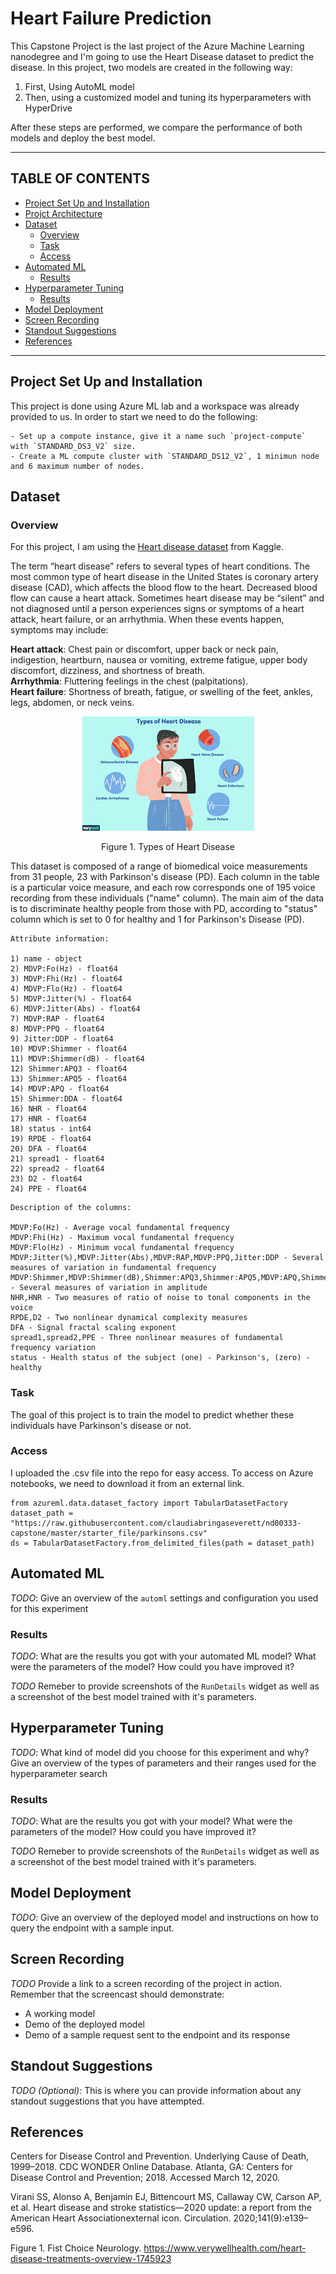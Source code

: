 # Heart Failure Prediction

This Capstone Project is the last project of the Azure Machine Learning nanodegree and I'm going to use the Heart Disease dataset to predict the disease. In this project, two models are created in the following way:
  1. First, Using AutoML model
  2. Then, using a customized model and tuning its hyperparameters with HyperDrive

After these steps are performed, we compare the performance of both models and deploy the best model. 

<hr/>

## TABLE OF CONTENTS
* [Project Set Up and Installation](#project-set-up-and-installation)
* [Projct Architecture](@project-architecture)
* [Dataset](#dataset)
  * [Overview](#overview)
  * [Task](#task)
  * [Access](#access)
* [Automated ML](#automated-ml)
  * [Results](#results)
* [Hyperparameter Tuning](#hyperparameter-tuning)
  * [Results](#results)
* [Model Deployment](#model-deployment)
* [Screen Recording](#screen-recording)
* [Standout Suggestions](standout-suggestions)
* [References](#references)
<hr/>

## Project Set Up and Installation
This project is done using Azure ML lab and a workspace was already provided to us. In order to start we need to do the following:
````
- Set up a compute instance, give it a name such `project-compute` with `STANDARD_DS3_V2` size.
- Create a ML compute cluster with `STANDARD_DS12_V2`, 1 minimun node and 6 maximum number of nodes.
````

## Dataset

### Overview
For this project, I am using the [Heart disease dataset](https://www.kaggle.com/ronitf/heart-disease-uci) from Kaggle. 

The term “heart disease” refers to several types of heart conditions. The most common type of heart disease in the United States is coronary artery disease (CAD), which affects the blood flow to the heart. Decreased blood flow can cause a heart attack. Sometimes heart disease may be “silent” and not diagnosed until a person experiences signs or symptoms of a heart attack, heart failure, or an arrhythmia. When these events happen, symptoms may include:

**Heart attack**: Chest pain or discomfort, upper back or neck pain, indigestion, heartburn, nausea or vomiting, extreme fatigue, upper body discomfort, dizziness, and shortness of breath.<br />
**Arrhythmia**: Fluttering feelings in the chest (palpitations).<br />
**Heart failure**: Shortness of breath, fatigue, or swelling of the feet, ankles, legs, abdomen, or neck veins.<br />

<p align="center">
<img src="heart.jpeg") /></p>
<p align="center">Figure 1. Types of Heart Disease</p>

This dataset is composed of a range of biomedical voice measurements from 31 people, 23 with Parkinson's disease (PD). Each column in the table is a particular voice measure, and each row corresponds one of 195 voice recording from these individuals ("name" column). The main aim of the data is to discriminate healthy people from those with PD, according to "status" column which is set to 0 for healthy and 1 for Parkinson's Disease (PD).
````
Attribute information:

1) name - object
2) MDVP:Fo(Hz) - float64
3) MDVP:Fhi(Hz) - float64
4) MDVP:Flo(Hz) - float64
5) MDVP:Jitter(%) - float64
6) MDVP:Jitter(Abs) - float64
7) MDVP:RAP - float64
8) MDVP:PPQ - float64
9) Jitter:DDP - float64
10) MDVP:Shimmer - float64
11) MDVP:Shimmer(dB) - float64
12) Shimmer:APQ3 - float64
13) Shimmer:APQ5 - float64
14) MDVP:APQ - float64
15) Shimmer:DDA - float64
16) NHR - float64
17) HNR - float64
18) status - int64
19) RPDE - float64
20) DFA - float64
21) spread1 - float64
22) spread2 - float64
23) D2 - float64
24) PPE - float64
````
````
Description of the columns:

MDVP:Fo(Hz) - Average vocal fundamental frequency
MDVP:Fhi(Hz) - Maximum vocal fundamental frequency
MDVP:Flo(Hz) - Minimum vocal fundamental frequency
MDVP:Jitter(%),MDVP:Jitter(Abs),MDVP:RAP,MDVP:PPQ,Jitter:DDP - Several measures of variation in fundamental frequency
MDVP:Shimmer,MDVP:Shimmer(dB),Shimmer:APQ3,Shimmer:APQ5,MDVP:APQ,Shimmer:DDA - Several measures of variation in amplitude
NHR,HNR - Two measures of ratio of noise to tonal components in the voice
RPDE,D2 - Two nonlinear dynamical complexity measures
DFA - Signal fractal scaling exponent
spread1,spread2,PPE - Three nonlinear measures of fundamental frequency variation
status - Health status of the subject (one) - Parkinson's, (zero) - healthy
````
### Task
The goal of this project is to train the model to predict whether these individuals have Parkinson's disease or not.

### Access
I uploaded the .csv file into the repo for easy access. To access on Azure notebooks, we need to download it from an external link.
````
from azureml.data.dataset_factory import TabularDatasetFactory
dataset_path = "https://raw.githubusercontent.com/claudiabringaseverett/nd00333-capstone/master/starter_file/parkinsons.csv"
ds = TabularDatasetFactory.from_delimited_files(path = dataset_path)
````

## Automated ML
*TODO*: Give an overview of the `automl` settings and configuration you used for this experiment

### Results
*TODO*: What are the results you got with your automated ML model? What were the parameters of the model? How could you have improved it?

*TODO* Remeber to provide screenshots of the `RunDetails` widget as well as a screenshot of the best model trained with it's parameters.

## Hyperparameter Tuning
*TODO*: What kind of model did you choose for this experiment and why? Give an overview of the types of parameters and their ranges used for the hyperparameter search


### Results
*TODO*: What are the results you got with your model? What were the parameters of the model? How could you have improved it?

*TODO* Remeber to provide screenshots of the `RunDetails` widget as well as a screenshot of the best model trained with it's parameters.

## Model Deployment
*TODO*: Give an overview of the deployed model and instructions on how to query the endpoint with a sample input.

## Screen Recording
*TODO* Provide a link to a screen recording of the project in action. Remember that the screencast should demonstrate:
- A working model
- Demo of the deployed  model
- Demo of a sample request sent to the endpoint and its response

## Standout Suggestions
*TODO (Optional):* This is where you can provide information about any standout suggestions that you have attempted.

## References
Centers for Disease Control and Prevention. Underlying Cause of Death, 1999–2018. CDC WONDER Online Database. Atlanta, GA: Centers for Disease Control and Prevention; 2018. Accessed March 12, 2020.

Virani SS, Alonso A, Benjamin EJ, Bittencourt MS, Callaway CW, Carson AP, et al. Heart disease and stroke statistics—2020 update: a report from the American Heart Associationexternal icon. Circulation. 2020;141(9):e139–e596.

Figure 1. Fist Choice Neurology. https://www.verywellhealth.com/heart-disease-treatments-overview-1745923



